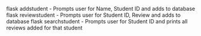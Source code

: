 flask addstudent - Prompts user for Name, Student ID and adds to database
flask reviewstudent - Prompts user for Student ID, Review and adds to database
flask searchstudent - Prompts user for Student ID and prints all reviews added for that student
